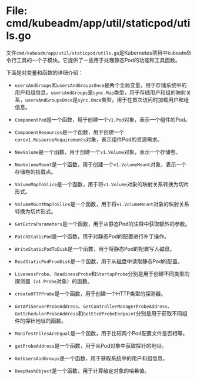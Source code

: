# File: cmd/kubeadm/app/util/staticpod/utils.go

文件`cmd/kubeadm/app/util/staticpod/utils.go`是Kubernetes项目中`kubeadm`命令行工具的一个子模块。它提供了一些用于处理静态Pod的功能和工具函数。

下面是对变量和函数的详细介绍：

- `usersAndGroups`和`usersAndGroupsOnce`是两个全局变量，用于存储系统中的用户和组信息。`usersAndGroups`是`sync.Map`类型，用于存储用户和组的映射关系，`usersAndGroupsOnce`是`sync.Once`类型，用于在首次访问时加载用户和组信息。

- `ComponentPod`是一个函数，用于创建一个`v1.Pod`对象，表示一个组件的Pod。

- `ComponentResources`是一个函数，用于创建一个`corev1.ResourceRequirements`对象，表示组件Pod的资源需求。

- `NewVolume`是一个函数，用于创建一个`v1.Volume`对象，表示一个存储卷。

- `NewVolumeMount`是一个函数，用于创建一个`v1.VolumeMount`对象，表示一个存储卷的挂载点。

- `VolumeMapToSlice`是一个函数，用于将`v1.Volume`对象的映射关系转换为切片形式。

- `VolumeMountMapToSlice`是一个函数，用于将`v1.VolumeMount`对象的映射关系转换为切片形式。

- `GetExtraParameters`是一个函数，用于从静态Pod的注释中获取额外的参数。

- `PatchStaticPod`是一个函数，用于对静态Pod的配置进行补丁操作。

- `WriteStaticPodToDisk`是一个函数，用于将静态Pod的配置写入磁盘。

- `ReadStaticPodFromDisk`是一个函数，用于从磁盘中读取静态Pod的配置。

- `LivenessProbe`、`ReadinessProbe`和`StartupProbe`分别是用于创建不同类型的探测器（`v1.Probe`对象）的函数。

- `createHTTPProbe`是一个函数，用于创建一个HTTP类型的探测器。

- `GetAPIServerProbeAddress`、`GetControllerManagerProbeAddress`、`GetSchedulerProbeAddress`和`GetEtcdProbeEndpoint`分别是用于获取不同组件的探针地址的函数。

- `ManifestFilesAreEqual`是一个函数，用于比较两个Pod配置文件是否相等。

- `getProbeAddress`是一个函数，用于从Pod对象中获取探针的地址。

- `GetUsersAndGroups`是一个函数，用于获取系统中的用户和组信息。

- `DeepHashObject`是一个函数，用于计算给定对象的哈希值。

